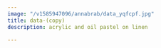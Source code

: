 ```yaml
---
image: "/v1585947096/annabrab/data_yqfcpf.jpg"
title: data-(copy)
description: acrylic and oil pastel on linen

---
```


